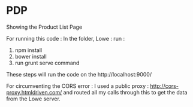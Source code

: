 # PDP
Showing the Product List Page

For running this code : 
In the folder, Lowe :
run : 
1) npm install
2) bower install
3) run grunt serve command

These steps will run the code on the http://localhost:9000/

For circumventing the CORS error :
I used a public proxy : http://cors-proxy.htmldriven.com/ and routed all my calls through this to get the data from the Lowe server.

